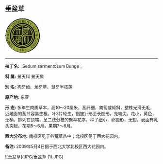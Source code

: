 ## 垂盆草

![西北大学校园网络植物志](JPG/nwu.gif)

---

**拉丁名:**  _Sedum sarmentosum Bunge _

**科 属:** 景天科 景天属

**别 名:** 狗牙齿、龙牙草、鼠牙半枝莲

**原产地:** 东亚

**形  态:** 多年生肉质草本，高10～20厘米，茎纤细，匍匐或倾斜，整株光滑无毛，近地面的茎节容易生根。叶3片轮生，倒披针形至长圆形，先端尖。花小，黄色，无柄，排列在顶端，呈二歧分枝的聚伞花序。种子细小，卵圆形，无翅，表面有乳头突起。花期5～6月，果期7～8月。

**西大分布地:** 南校区见于各荒草丛中；北校区见于西大花园内。

**备注:** 2009年5月4日摄于西北大学北校区西大花园内。

![垂盆草](JPG/垂盆草 (1).JPG) 


